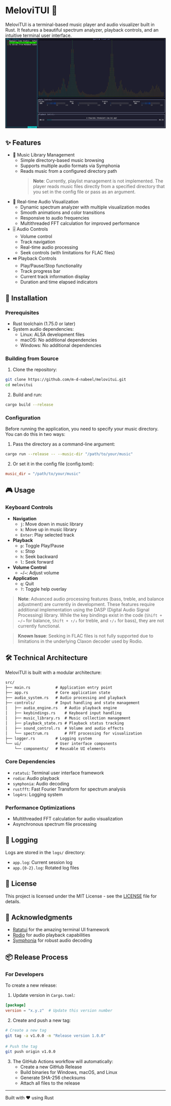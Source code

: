 # MeloviTUI 🎵

MeloviTUI is a terminal-based music player and audio visualizer built in Rust. It features a beautiful spectrum analyzer, playback controls, and an intuitive terminal user interface.
![MeloviTUI Screenshot](images/screenshot.png)

## ✨ Features

- 🎵 Music Library Management
  - Simple directory-based music browsing
  - Supports multiple audio formats via Symphonia
  - Reads music from a configured directory path
    > **Note**: Currently, playlist management is not implemented. The player reads music files directly from a specified directory that you set in the config file or pass as an argument.
- 🌈 Real-time Audio Visualization
  - Dynamic spectrum analyzer with multiple visualization modes
  - Smooth animations and color transitions
  - Responsive to audio frequencies
  - Multithreaded FFT calculation for improved performance
- 🎚️ Audio Controls
  - Volume control
  - Track navigation
  - Real-time audio processing
  - Seek controls (with limitations for FLAC files)
- ⏯️ Playback Controls
  - Play/Pause/Stop functionality
  - Track progress bar
  - Current track information display
  - Duration and time elapsed indicators

## 🚀 Installation

### Prerequisites

- Rust toolchain (1.75.0 or later)
- System audio dependencies:
  - Linux: ALSA development files
  - macOS: No additional dependencies
  - Windows: No additional dependencies

### Building from Source

1. Clone the repository:

```bash
git clone https://github.com/m-d-nabeel/melovitui.git
cd melovitui
```

2. Build and run:

```bash
cargo build --release
```

### Configuration

Before running the application, you need to specify your music directory. You can do this in two ways:

1. Pass the directory as a command-line argument:

```bash
cargo run --release -- --music-dir "/path/to/your/music"
```

2. Or set it in the config file (config.toml):

```toml
music_dir = "/path/to/your/music"
```

## 🎮 Usage

### Keyboard Controls

- **Navigation**
  - `j`: Move down in music library
  - `k`: Move up in music library
  - `Enter`: Play selected track
- **Playback**
  - `p`: Toggle Play/Pause
  - `s`: Stop
  - `h`: Seek backward
  - `l`: Seek forward
- **Volume Control**
  - `←`/`→`: Adjust volume
- **Application**
  - `q`: Quit
  - `?`: Toggle help overlay

> **Note**: Advanced audio processing features (bass, treble, and balance adjustment) are currently in development. These features require additional implementation using the DASP (Digital Audio Signal Processing) library. While the key bindings exist in the code (`Shift + ←/→` for balance, `Shift + ↑/↓` for treble, and `↑/↓` for bass), they are not currently functional.

> **Known Issue**: Seeking in FLAC files is not fully supported due to limitations in the underlying Claxon decoder used by Rodio.

## 🛠️ Technical Architecture

MeloviTUI is built with a modular architecture:

```
src/
├── main.rs           # Application entry point
├── app.rs            # Core application state
├── audio_system.rs   # Audio processing and playback
├── controls/         # Input handling and state management
│   ├── audio_engine.rs   # Audio playback engine
│   ├── keybindings.rs    # Keyboard input handling
│   ├── music_library.rs  # Music collection management
│   ├── playback_state.rs # Playback status tracking
│   ├── sound_control.rs  # Volume and audio effects
│   └── spectrum.rs       # FFT processing for visualization
├── logger.rs         # Logging system
└── ui/               # User interface components
    └── components/   # Reusable UI elements
```

### Core Dependencies

- `ratatui`: Terminal user interface framework
- `rodio`: Audio playback
- `symphonia`: Audio decoding
- `rustfft`: Fast Fourier Transform for spectrum analysis
- `log4rs`: Logging system

### Performance Optimizations

- Multithreaded FFT calculation for audio visualization
- Asynchronous spectrum file processing

## 📝 Logging

Logs are stored in the `logs/` directory:

- `app.log`: Current session log
- `app.{0-2}.log`: Rotated log files

## 📜 License

This project is licensed under the MIT License - see the [LICENSE](LICENSE) file for details.

## 🙏 Acknowledgments

- [Ratatui](https://github.com/ratatui-org/ratatui) for the amazing terminal UI framework
- [Rodio](https://github.com/RustAudio/rodio) for audio playback capabilities
- [Symphonia](https://github.com/pdeljanov/Symphonia) for robust audio decoding

## 📦 Release Process

### For Developers

To create a new release:

1. Update version in `Cargo.toml`:

```toml
[package]
version = "x.y.z"  # Update this version number
```

2. Create and push a new tag:

```bash
# Create a new tag
git tag -a v1.0.0 -m "Release version 1.0.0"

# Push the tag
git push origin v1.0.0
```

3. The GitHub Actions workflow will automatically:
   - Create a new GitHub Release
   - Build binaries for Windows, macOS, and Linux
   - Generate SHA-256 checksums
   - Attach all files to the release

---

Built with ❤️ using Rust
